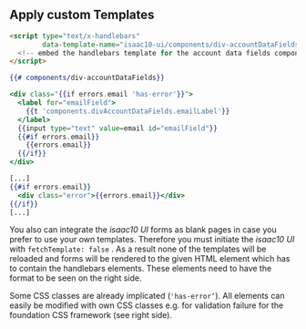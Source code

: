 ## Apply custom Templates


```html
<script type="text/x-handlebars"
        data-template-name="isaac10-ui/components/div-accountDataFields">
  <!-- embed the handlebars template for the account data fields component here -->
</script>
```

```hbs  
{{# components/div-accountDataFields}}

<div class="{{if errors.email 'has-error'}}">
  <label for="emailField">
    {{t 'components.divAccountDataFields.emailLabel'}}
  </label>
  {{input type="text" value=email id="emailField"}}
  {{#if errors.email}}
    {{errors.email}}
  {{/if}}
</div>
```

```hbs
[...]
{{#if errors.email}}
  <div class="error">{{errors.email}}</div>
{{/if}}
[...]
```

You also can integrate the _isaac10 UI_ forms as blank pages in case you prefer to use your own templates. Therefore you must initiate the _isaac10 UI_ with `fetchTemplate: false` . As a result none of the templates will be reloaded and forms will be rendered to the given HTML element which has to contain the handlebars elements. These elements need to have the format to be seen on the right side.


Some CSS classes are already implicated (`'has-error‘`). All elements can easily be modified with own CSS classes e.g. for validation failure for the foundation CSS framework (see right side).
